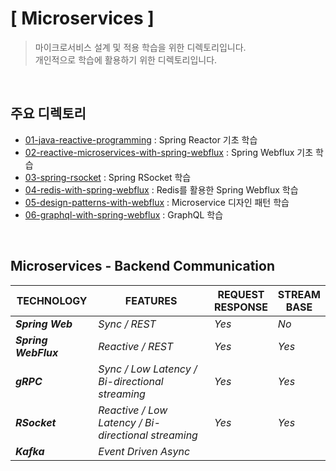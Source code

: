# [ Microservices ]
> 마이크로서비스 설계 및 적용 학습을 위한 디렉토리입니다.  
> 개인적으로 학습에 활용하기 위한 디렉토리입니다.  

</br>

## 주요 디렉토리
* [01-java-reactive-programming](./01-java-reactive-programming) : Spring Reactor 기초 학습
* [02-reactive-microservices-with-spring-webflux](./02-reactive-microservices-with-spring-webflux) : Spring Webflux 기초 학습
* [03-spring-rsocket](./03-spring-rsocket) : Spring RSocket 학습
* [04-redis-with-spring-webflux](./04-redis-with-spring-webflux) : Redis를 활용한 Spring Webflux 학습
* [05-design-patterns-with-webflux](./05-design-patterns-with-webflux) : Microservice 디자인 패턴 학습
* [06-graphql-with-spring-webflux](./06-graphql-with-spring-webflux) : GraphQL 학습

<br>

## Microservices - Backend Communication
| **TECHNOLOGY** | **FEATURES** | **REQUEST** <br> **RESPONSE** | **STREAM** <br> **BASE** |
| ------- | ------- | ------- | ------- |
| **_Spring Web_** | _Sync / REST_ | _Yes_ | _No_ |
| **_Spring WebFlux_** | _Reactive / REST_ | _Yes_ | _Yes_ |
| **_gRPC_** | _Sync / Low Latency / Bi-directional streaming_ | _Yes_ | _Yes_ |
| **_RSocket_** | _Reactive / Low Latency / Bi-directional streaming_ | _Yes_ | _Yes_ |
| **_Kafka_** | _Event Driven Async_ |

<br>


